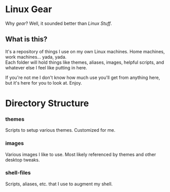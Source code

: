 # Linux Gear
Why _gear_? Well, it sounded better than _Linux Stuff_.

## What is this?
It's a repository of things I use on my own Linux machines. Home machines, work machines... yada, yada.  
Each folder will hold things like themes, aliases, images, helpful scripts, and whatever else I feel like putting in here.

If you're not me I don't know how much use you'll get from anything here, but it's here for you to look at. Enjoy.

# Directory Structure
### themes
Scripts to setup various themes. Customized for me.

### images
Various images I like to use. Most likely referenced by themes and other desktop tweaks.

### shell-files
Scripts, aliases, etc. that I use to augment my shell.